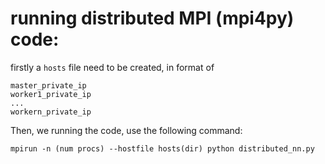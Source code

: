 # running distributed MPI (mpi4py) code:
firstly a `hosts` file need to be created, in format of

```
master_private_ip
worker1_private_ip
...
workern_private_ip
```
Then, we running the code, use the following command:

```
mpirun -n (num procs) --hostfile hosts(dir) python distributed_nn.py
```
